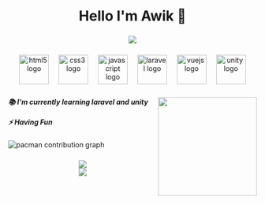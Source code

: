 <h1 align="center">Hello I'm Awik 👋</h1>

###

<div align="center">
  <img src="https://visitor-badge.laobi.icu/badge?page_id=maurodesouz.maurodesouz&"  />
</div>

###

<div align="center">
  <img src="https://skillicons.dev/icons?i=html" height="60" alt="html5 logo"  />
  <img width="12" />
  <img src="https://skillicons.dev/icons?i=css" height="60" alt="css3 logo"  />
  <img width="12" />
  <img src="https://skillicons.dev/icons?i=js" height="60" alt="javascript logo"  />
  <img width="12" />
  <img src="https://skillicons.dev/icons?i=laravel" height="60" alt="laravel logo"  />
  <img width="12" />
  <img src="https://skillicons.dev/icons?i=vue" height="60" alt="vuejs logo"  />
  <img width="12" />
  <img src="https://skillicons.dev/icons?i=unity" height="60" alt="unity logo"  />
</div>

###

<img align="right" height="200" src="https://media4.giphy.com/media/v1.Y2lkPTc5MGI3NjExZTlibmlyamY1Z2w3MmxubmxzZDl2azU4ZmZxa3E3bWl1OTVxZ2Y4eCZlcD12MV9pbnRlcm5hbF9naWZfYnlfaWQmY3Q9Zw/flhDi6Bb6ySnYCjB9N/giphy.gif"  />

###

<h5 align="left">📚 I'm currently learning laravel and unity<br><br>⚡ Having Fun</h5>

### 

<picture>
  <source media="(prefers-color-scheme: dark)" srcset="https://raw.githubusercontent.com/maurodesouz/maurodesouz/output/pacman-contribution-graph-dark.svg">
  <source media="(prefers-color-scheme: light)" srcset="https://raw.githubusercontent.com/maurodesouz/maurodesouz/output/pacman-contribution-graph.svg">
  <img alt="pacman contribution graph" src="https://raw.githubusercontent.com/maurodesouz/maurodesouz/output/pacman-contribution-graph.svg">
</picture>

###

<div align="center">

  <img src="https://nirzak-streak-stats.vercel.app/?user=RedBlue-awik&theme=codeSTACKr&hide_border=false" />
  <br/>
  <img src="https://github-readme-stats.vercel.app/api/top-langs/?username=RedBlue-awik&theme=codeSTACKr&hide_border=false&include_all_commits=false&count_private=false&layout=compact" />
  <br/>

</div>

###